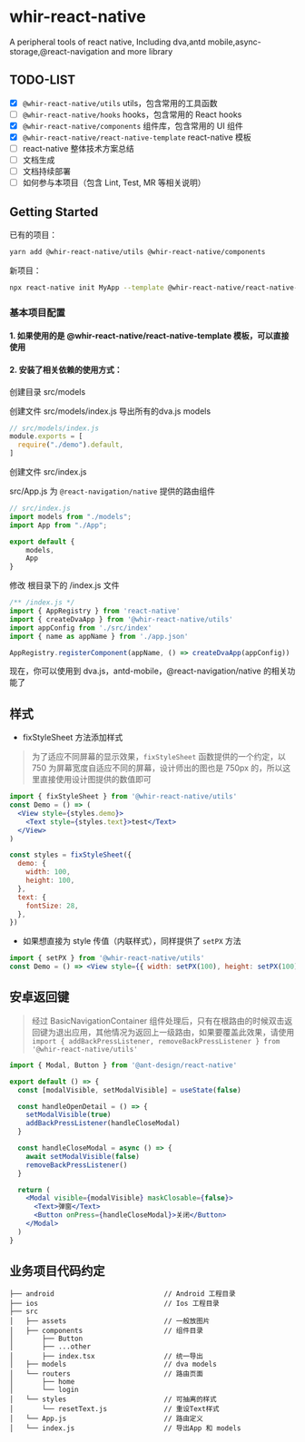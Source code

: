 # whir-react-native

A peripheral tools of react native, Including dva,antd mobile,async-storage,@react-navigation and more library

## TODO-LIST

- [x] `@whir-react-native/utils` utils，包含常用的工具函数
- [ ] `@whir-react-native/hooks` hooks，包含常用的 React hooks
- [x] `@whir-react-native/components` 组件库，包含常用的 UI 组件
- [x] `@whir-react-native/react-native-template` react-native 模板
- [ ] react-native 整体技术方案总结
- [ ] 文档生成
- [ ] 文档持续部署
- [ ] 如何参与本项目（包含 Lint, Test, MR 等相关说明）

## Getting Started

已有的项目：
```bash
yarn add @whir-react-native/utils @whir-react-native/components
```

新项目：
```bash
npx react-native init MyApp --template @whir-react-native/react-native-template
```

### 基本项目配置

#### 1. 如果使用的是 @whir-react-native/react-native-template 模板，可以直接使用

#### 2. 安装了相关依赖的使用方式：

创建目录 src/models

创建文件 src/models/index.js 导出所有的dva.js models
```js
// src/models/index.js
module.exports = [
  require("./demo").default,
]
```

创建文件 src/index.js

src/App.js 为 ```@react-navigation/native``` 提供的路由组件
```js
// src/index.js
import models from "./models";
import App from "./App";

export default {
    models,
    App
}
```

修改 根目录下的 /index.js 文件
```js
/** /index.js */
import { AppRegistry } from 'react-native'
import { createDvaApp } from '@whir-react-native/utils'
import appConfig from './src/index'
import { name as appName } from './app.json'

AppRegistry.registerComponent(appName, () => createDvaApp(appConfig))
```

现在，你可以使用到 dva.js，antd-mobile，@react-navigation/native 的相关功能了

## 样式

- fixStyleSheet 方法添加样式

> 为了适应不同屏幕的显示效果，`fixStyleSheet` 函数提供的一个约定，以 750 为屏幕宽度自适应不同的屏幕，设计师出的图也是 750px 的，所以这里直接使用设计图提供的数值即可

```jsx
import { fixStyleSheet } from '@whir-react-native/utils'
const Demo = () => (
  <View style={styles.demo}>
    <Text style={styles.text}>test</Text>
  </View>
)

const styles = fixStyleSheet({
  demo: {
    width: 100,
    height: 100,
  },
  text: {
    fontSize: 28,
  },
})
```

- 如果想直接为 style 传值（内联样式），同样提供了 `setPX` 方法

```jsx
import { setPX } from '@whir-react-native/utils'
const Demo = () => <View style={{ width: setPX(100), height: setPX(100) }} />
```

## 安卓返回键

> 经过 BasicNavigationContainer 组件处理后，只有在根路由的时候双击返回键为退出应用，其他情况为返回上一级路由，如果要覆盖此效果，请使用 `import { addBackPressListener, removeBackPressListener } from '@whir-react-native/utils' `

```jsx
import { Modal, Button } from '@ant-design/react-native'

export default () => {
  const [modalVisible, setModalVisible] = useState(false)

  const handleOpenDetail = () => {
    setModalVisible(true)
    addBackPressListener(handleCloseModal)
  }

  const handleCloseModal = async () => {
    await setModalVisible(false)
    removeBackPressListener()
  }

  return (
    <Modal visible={modalVisible} maskClosable={false}>
      <Text>弹窗</Text>
      <Button onPress={handleCloseModal}>关闭</Button>
    </Modal>
  )
}
```


## 业务项目代码约定
```code
├── android                           // Android 工程目录
├── ios                               // Ios 工程目录
├── src
│   ├── assets                        // 一般放图片
│   ├── components                    // 组件目录
│       ├── Button
│       ├── ...other
│       ├── index.tsx                 // 统一导出
│   ├── models                        // dva models
│   └── routers                       // 路由页面
│       ├── home
│       └── login
│   └── styles                        // 可抽离的样式
│       └── resetText.js              // 重设Text样式
│   └── App.js                        // 路由定义
│   └── index.js                      // 导出App 和 models
```